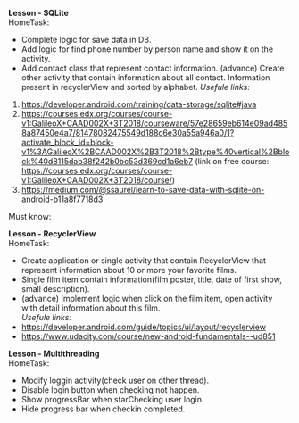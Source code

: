 **Lesson - SQLite**<br/>
HomeTask:
- Complete logic for save data in DB.
- Add logic for find phone number by person name and show it on the activity.
- Add contact class that represent contact information.
(advance) Create other activity that contain information about all contact. Information present in recyclerView and sorted by alphabet.
*Usefule links:*
1. https://developer.android.com/training/data-storage/sqlite#java
2. https://courses.edx.org/courses/course-v1:GalileoX+CAAD002X+3T2018/courseware/57e28659eb614e09ad4858a87450e4a7/81478082475549d188c6e30a55a946a0/1?activate_block_id=block-v1%3AGalileoX%2BCAAD002X%2B3T2018%2Btype%40vertical%2Bblock%40d8115dab38f242b0bc53d369cd1a6eb7 (link on free course: https://courses.edx.org/courses/course-v1:GalileoX+CAAD002X+3T2018/course/)
3. https://medium.com/@ssaurel/learn-to-save-data-with-sqlite-on-android-b11a8f7718d3

Must know:

**Lesson - RecyclerView** <br/>
HomeTask:
 - Create application or single activity that contain  RecyclerView that represent information about 10 or more your favorite films.
 - Single film item contain information(film poster, title, date of first show, small description).
 - (advance) Implement logic when click on the film item, open activity with detail information about this film.<br/>
*Usefule links:*
 - https://developer.android.com/guide/topics/ui/layout/recyclerview
 - https://www.udacity.com/course/new-android-fundamentals--ud851

**Lesson - Multithreading**<br/>
HomeTask:
 - Modify loggin activity(check user on other thread).
 - Disable login button when checking not happen.
 - Show progressBar when starChecking user login.
 - Hide progress bar when checkin completed.
